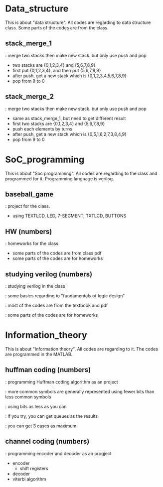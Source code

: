 # Data_structure

This is about "data structure".
All codes are regarding to data structure class.
Some parts of the codes are from the class.

## stack_merge_1
: merge two stacks then make new stack. but only use push and pop
- two stacks are {0,1,2,3,4} and {5,6,7,8,9}
- first put {0,1,2,3,4}, and then put {5,6,7,8,9}
- after push, get a new stack which is {0,1,2,3,4,5,6,7,8,9}
- pop from 9 to 0


## stack_merge_2
: merge two stacks then make new stack. but only use push and pop
- same as stack_merge_1, but need to get different result
- first two stacks are {0,1,2,3,4} and {5,6,7,8,9}
- push each elements by turns
- after push, get a new stack which is {0,5,1,6,2,7,3,8,4,9}
- pop from 9 to 0

# SoC_programming

This is about "Soc programming".
All codes are regarding to the class and programmed for it.
Programming language is verilog.

## baseball_game
: project for the class.
- using TEXTLCD, LED, 7-SEGMENT, TXTLCD, BUTTONS 


## HW (numbers)
: homeworks for the class
  - some parts of the codes are from class pdf
  - some parts of the codes are for homeworks


## studying verilog (numbers)
: studying verilog in the class

: some basics regarding to "fundamentals of logic design"

: most of the codes are from the textbook and pdf

: some parts of the codes are for homeworks


# Information_theory

This is about "Information theory".
All codes are regarding to it.
The codes are programmed in the MATLAB.


## huffman coding (numbers)
: programming Huffman coding algorithm as an project

: more common symbols are generally represented using fewer bits than less common symbols

: using bits as less as you can

: if you try, you can get queues as the results

: you can get 3 cases as maximum


## channel coding (numbers)
: programming encoder and decoder as an progject

- encoder
  - shift registers
-  decoder
  - viterbi algorithm
  
